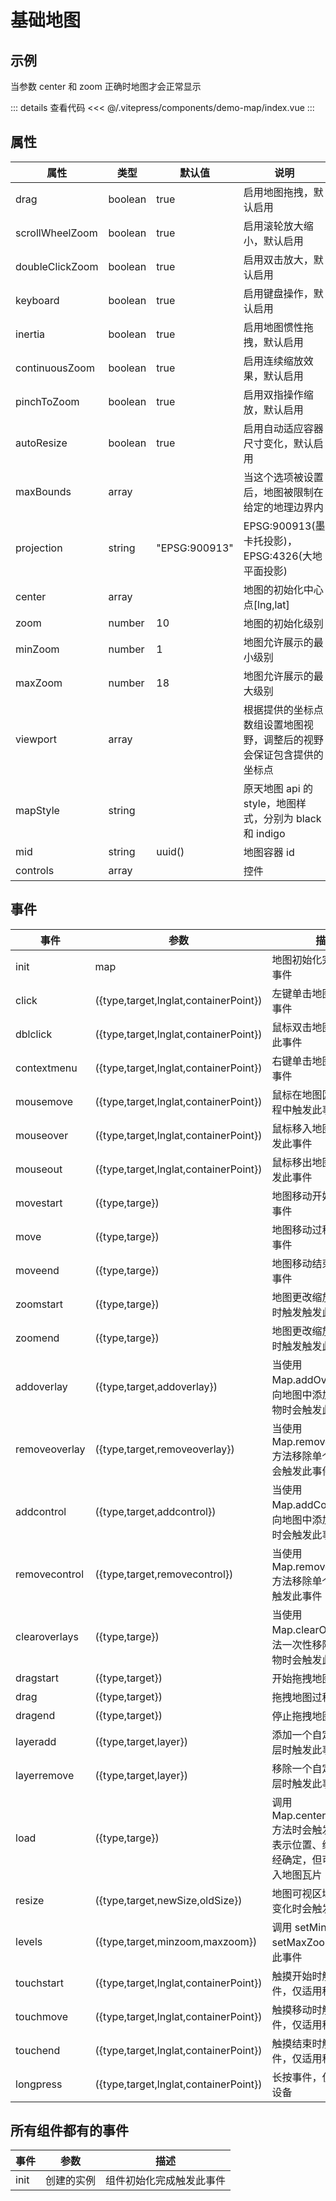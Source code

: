 # 基础地图

## 示例

当参数 center 和 zoom 正确时地图才会正常显示

<demo-map></demo-map>

::: details 查看代码
<<< @/.vitepress/components/demo-map/index.vue
:::

## 属性

| 属性              | 类型      | 默认值           | 说明                                       |
|-----------------|---------|---------------|------------------------------------------|
| drag            | boolean | true          | 启用地图拖拽，默认启用                              |
| scrollWheelZoom | boolean | true          | 启用滚轮放大缩小，默认启用                            |
| doubleClickZoom | boolean | true          | 启用双击放大，默认启用                              |
| keyboard        | boolean | true          | 启用键盘操作，默认启用                              |
| inertia         | boolean | true          | 启用地图惯性拖拽，默认启用                            |
| continuousZoom  | boolean | true          | 启用连续缩放效果，默认启用                            |
| pinchToZoom     | boolean | true          | 启用双指操作缩放，默认启用                            |
| autoResize      | boolean | true          | 启用自动适应容器尺寸变化，默认启用                        |
| maxBounds       | array   |               | 当这个选项被设置后，地图被限制在给定的地理边界内                 |
| projection      | string  | "EPSG:900913" | EPSG:900913(墨卡托投影)，EPSG:4326(大地平面投影)     |
| center          | array   |               | 地图的初始化中心点[lng,lat]                       |
| zoom            | number  | 10            | 地图的初始化级别                                 |
| minZoom         | number  | 1             | 地图允许展示的最小级别                              |
| maxZoom         | number  | 18            | 地图允许展示的最大级别                              |
| viewport        | array   |               | 根据提供的坐标点数组设置地图视野，调整后的视野会保证包含提供的坐标点       |
| mapStyle        | string  |               | 原天地图 api 的 style，地图样式，分别为 black 和 indigo |
| mid             | string  | uuid()        | 地图容器 id                                  |
| controls        | array   |               | 控件                                       |

## 事件

| 事件            | 参数                                    | 描述                                                        |
|---------------|---------------------------------------|-----------------------------------------------------------|
| init          | map                                   | 地图初始化完成触发此事件                                              |
| click         | ({type,target,lnglat,containerPoint}) | 左键单击地图时触发此事件                                              |
| dblclick      | ({type,target,lnglat,containerPoint}) | 鼠标双击地图时会触发此事件                                             |
| contextmenu   | ({type,target,lnglat,containerPoint}) | 右键单击地图时触发此事件                                              |
| mousemove     | ({type,target,lnglat,containerPoint}) | 鼠标在地图区域移动过程中触发此事件                                         |
| mouseover     | ({type,target,lnglat,containerPoint}) | 鼠标移入地图区域时触发此事件                                            |
| mouseout      | ({type,target,lnglat,containerPoint}) | 鼠标移出地图区域时触发此事件                                            |
| movestart     | ({type,targe})                        | 地图移动开始时触发此事件                                              |
| move          | ({type,targe})                        | 地图移动过程中触发此事件                                              |
| moveend       | ({type,targe})                        | 地图移动结束时触发此事件                                              |
| zoomstart     | ({type,targe})                        | 地图更改缩放级别开始时触发触发此事件                                        |
| zoomend       | ({type,targe})                        | 地图更改缩放级别结束时触发触发此事件                                        |
| addoverlay    | ({type,target,addoverlay})            | 当使用 Map.addOverlay()方法向地图中添加单个覆盖物时会触发此事件                  |
| removeoverlay | ({type,target,removeoverlay})         | 当使用 Map.removeOverlay()方法移除单个覆盖物时会触发此事件                   |
| addcontrol    | ({type,target,addcontrol})            | 当使用 Map.addControl()方法向地图中添加单个控件时会触发此事件                   |
| removecontrol | ({type,target,removecontrol})         | 当使用 Map.removeControl()方法移除单个控件时会触发此事件                    |
| clearoverlays | ({type,targe})                        | 当使用 Map.clearOverlays()方法一次性移除全部覆盖物时会触发此事件                |
| dragstart     | ({type,target})                       | 开始拖拽地图时触发                                                 |
| drag          | ({type,target})                       | 拖拽地图过程中触发                                                 |
| dragend       | ({type,target})                       | 停止拖拽地图时触发                                                 |
| layeradd      | ({type,target,layer})                 | 添加一个自定义地图图层时触发此事件                                         |
| layerremove   | ({type,target,layer})                 | 移除一个自定义地图图层时触发此事件                                         |
| load          | ({type,targe})                        | 调用 Map.centerAndZoom()方法时会触发此事件这表示位置、缩放层级已经确定，但可能还在载入地图瓦片 |
| resize        | ({type,target,newSize,oldSize})       | 地图可视区域大小发生变化时会触发此事件                                       |
| levels        | ({type,target,minzoom,maxzoom})       | 调用 setMinZoom 和 setMaxZoom 时会触发此事件                        |
| touchstart    | ({type,target,lnglat,containerPoint}) | 触摸开始时触发此事件，仅适用移动设备                                        |
| touchmove     | ({type,target,lnglat,containerPoint}) | 触摸移动时触发此事件，仅适用移动设备                                        |
| touchend      | ({type,target,lnglat,containerPoint}) | 触摸结束时触发此事件，仅适用移动设备                                        |
| longpress     | ({type,target,lnglat,containerPoint}) | 长按事件，仅适用移动设备                                              |

## 所有组件都有的事件

| 事件   | 参数    | 描述           |
|------|-------|--------------|
| init | 创建的实例 | 组件初始化完成触发此事件 |
